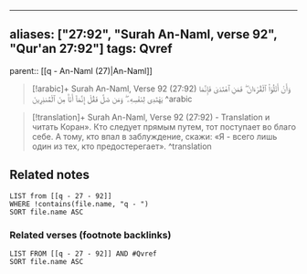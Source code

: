 
---
aliases: ["27:92", "Surah An-Naml, verse 92", "Qur'an 27:92"]
tags: Qvref
---

parent:: [[q - An-Naml (27)|An-Naml]]

> [!arabic]+ Surah An-Naml, Verse 92 (27:92)
> <span class="quran-arabic">وَأَنْ أَتْلُوَا۟ ٱلْقُرْءَانَ ۖ فَمَنِ ٱهْتَدَىٰ فَإِنَّمَا يَهْتَدِى لِنَفْسِهِۦ ۖ وَمَن ضَلَّ فَقُلْ إِنَّمَآ أَنَا۠ مِنَ ٱلْمُنذِرِينَ</span>
^arabic

> [!translation]+ Surah An-Naml, Verse 92 (27:92) - Translation
> и читать Коран». Кто следует прямым путем, тот поступает во благо себе. А тому, кто впал в заблуждение, скажи: «Я - всего лишь один из тех, кто предостерегает».
^translation



## Related notes
```dataview
LIST from [[q - 27 - 92]]
WHERE !contains(file.name, "q - ")
SORT file.name ASC
```

### Related verses (footnote backlinks)
```dataview
LIST FROM [[q - 27 - 92]] AND #Qvref
SORT file.name ASC
```

